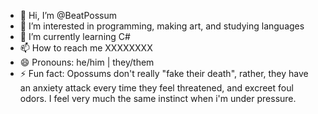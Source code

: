 - 👋 Hi, I’m @BeatPossum
- 👀 I’m interested in programming, making art, and studying languages
- 🌱 I’m currently learning C#
- 📫 How to reach me XXXXXXXX
- 😄 Pronouns: he/him | they/them
- ⚡ Fun fact: Opossums don't really "fake their death", rather, they have an anxiety attack every time they feel threatened, and excreet foul odors. I feel very much the same instinct when i'm under pressure.

<!---
BeatPossum/BeatPossum is a ✨ special ✨ repository because its `README.md` (this file) appears on your GitHub profile.
You can click the Preview link to take a look at your changes.
--->

